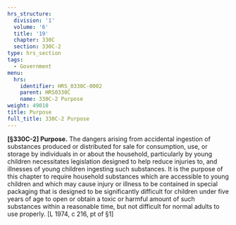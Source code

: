 ```yaml
---
hrs_structure:
  division: '1'
  volume: '6'
  title: '19'
  chapter: 330C
  section: 330C-2
type: hrs_section
tags:
  - Government
menu:
  hrs:
    identifier: HRS_0330C-0002
    parent: HRS0330C
    name: 330C-2 Purpose
weight: 49010
title: Purpose
full_title: 330C-2 Purpose
---
```

**[§330C-2] Purpose.** The dangers arising from accidental ingestion of substances produced or distributed for sale for consumption, use, or storage by individuals in or about the household, particularly by young children necessitates legislation designed to help reduce injuries to, and illnesses of young children ingesting such substances. It is the purpose of this chapter to require household substances which are accessible to young children and which may cause injury or illness to be contained in special packaging that is designed to be significantly difficult for children under five years of age to open or obtain a toxic or harmful amount of such substances within a reasonable time, but not difficult for normal adults to use properly. [L 1974, c 216, pt of §1]